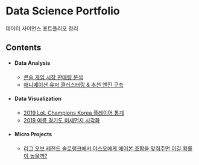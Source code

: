 # Data Science Portfolio

데이터 사이언스 포트폴리오 정리

## Contents

- #### Data Analysis

  - [콘솔 게임 시장 판매량 분석](https://github.com/Jaepal/data-science-portfolio/tree/master/video_game_analysis)
  - [애니메이션 유저 클러스터링 & 추천 엔진 구축](https://github.com/Jaepal/data-science-portfolio/tree/master/anime_recommendation)

- #### Data Visualization

  - [2019 LoL Champions Korea 플레이어 통계](https://github.com/Jaepal/data-science-portfolio/tree/master/lck_2019)
  - [2019 여름 경기도 미세먼지 시각화](https://github.com/Jaepal/data-science-portfolio/tree/master/gyeonggi_air_pollution)

- #### Micro Projects

  - [리그 오브 레전드 솔로랭크에서 야스오에게 에어본 조합을 맞춰주면 이길 확률이 높을까?](https://github.com/Jaepal/data-science-portfolio/tree/master/league_of_legends_yasuo)

